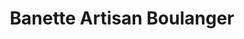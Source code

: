 ---
title: "Banette Artisan Boulanger"
url: /saint-paul-les-dax/banette-artisan-boulanger/
shop: boulangerie
---